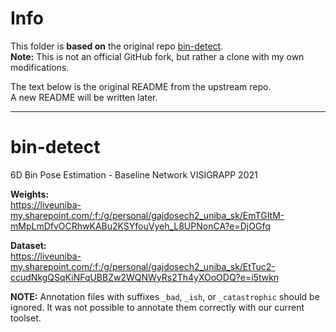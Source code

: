 # Info

This folder is **based on** the original repo [bin-detect](https://github.com/gajdosech2/bin-detect).  
**Note:** This is not an official GitHub fork, but rather a clone with my own modifications.

The text below is the original README from the upstream repo.  
A new README will be written later.

---

# bin-detect

6D Bin Pose Estimation - Baseline Network VISIGRAPP 2021

**Weights:**  
https://liveuniba-my.sharepoint.com/:f:/g/personal/gajdosech2_uniba_sk/EmTGItM-mMpLmDfvOCRhwKABu2KSYfouVyeh_L8UPNonCA?e=DjOGfq

**Dataset:**  
https://liveuniba-my.sharepoint.com/:f:/g/personal/gajdosech2_uniba_sk/EtTuc2-ccudNkgQSqKiNFqUBBZw2WQNWyRs2Th4yXOoODQ?e=i5twkn

**NOTE:** Annotation files with suffixes `_bad`, `_ish`, or `_catastrophic` should be ignored. It was not possible to annotate them correctly with our current toolset.

